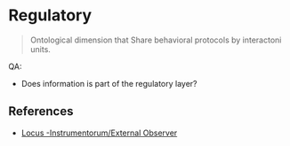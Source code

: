 # Regulatory

> Ontological dimension that Share behavioral protocols by interactoni units.

QA:

- Does information is part of the regulatory layer?

## References

- [Locus -Instrumentorum/External Observer](../../Locus-Instrumentorum/Observer.md)
